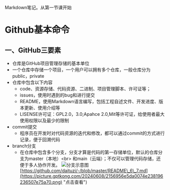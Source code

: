 Markdown笔记。从第一节课开始<br>
# Github基本命令

## 一、GitHub三要素
* 仓库是GitHub项目管理存储的基本单位
* 一个仓库中存储一个项目，一个用户可以拥有多个仓库，一般仓库分为public，private
* 仓库中包含以下内容
  * code、资源存储、代码资源、二进制、项目管理脚本、许可证等；
  * issues，使用时遇到的bug和进行提交
  * README，使用Markdown语言编写，包括工程自述文件、开发进度、版本更新、使用介绍等
  * LISENSE许可证：GPL2.0，3.0;Apahce 2.0,Mit等许可证，给使用者最大使用权限以及最少的限制
* commit提交
  * 程序员在开发时对代码资源的迭代和修改，都可以通过commit的方式进行记录，便于回溯代码
* branch分支
  * 在仓库中包含多个分支，分支才算是代码的第一存储单位，默认的仓库分支为master（本地）\<br\>
    和main（云端）；不仅可以管理代码存储，还便于多人协作开发。
    ![分支示意图](https://picture.gptkong.com/20240608/2156956e5da0074e238196236507e75a70.png//分支示意图.jpg "悬停标题")
 [https://github.com/daituzi/-/blob/master/README\_6\_7.md](https://picture.gptkong.com/20240608/2156956e5da0074e238196236507e75a70.png) "点击查看")



